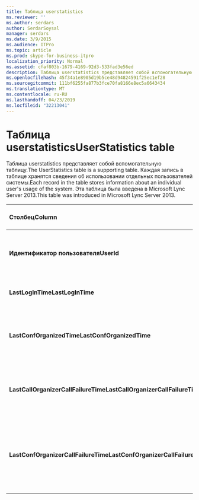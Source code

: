 ```yaml
---
title: Таблица userstatistics
ms.reviewer: ''
ms.author: serdars
author: SerdarSoysal
manager: serdars
ms.date: 3/9/2015
ms.audience: ITPro
ms.topic: article
ms.prod: skype-for-business-itpro
localization_priority: Normal
ms.assetid: cfaf803b-1679-4169-92d3-533fad3e56ed
description: Таблица userstatistics представляет собой вспомогательную таблицу. Каждая запись в таблице хранятся сведения об использовании отдельных пользователей системы. Эта таблица была введена в Microsoft Lync Server 2013.
ms.openlocfilehash: 45f34a1e8905d19b5ce48d94824591f25ec1ef28
ms.sourcegitcommit: 111bf6255fa877b3fce70fa8166e8ec5a6643434
ms.translationtype: MT
ms.contentlocale: ru-RU
ms.lasthandoff: 04/23/2019
ms.locfileid: "32213041"
---
```

# <a name="userstatistics-table"></a><span data-ttu-id="21c41-105">Таблица userstatistics</span><span class="sxs-lookup"><span data-stu-id="21c41-105">UserStatistics table</span></span>
 
<span data-ttu-id="21c41-106">Таблица userstatistics представляет собой вспомогательную таблицу.</span><span class="sxs-lookup"><span data-stu-id="21c41-106">The UserStatistics table is a supporting table.</span></span> <span data-ttu-id="21c41-107">Каждая запись в таблице хранятся сведения об использовании отдельных пользователей системы.</span><span class="sxs-lookup"><span data-stu-id="21c41-107">Each record in the table stores information about an individual user's usage of the system.</span></span> <span data-ttu-id="21c41-108">Эта таблица была введена в Microsoft Lync Server 2013.</span><span class="sxs-lookup"><span data-stu-id="21c41-108">This table was introduced in Microsoft Lync Server 2013.</span></span>
  
|<span data-ttu-id="21c41-109">**Столбец**</span><span class="sxs-lookup"><span data-stu-id="21c41-109">**Column**</span></span>|<span data-ttu-id="21c41-110">**Тип данных**</span><span class="sxs-lookup"><span data-stu-id="21c41-110">**Data Type**</span></span>|<span data-ttu-id="21c41-111">**Ключ/индекс**</span><span class="sxs-lookup"><span data-stu-id="21c41-111">**Key/Index**</span></span>|<span data-ttu-id="21c41-112">**Сведения**</span><span class="sxs-lookup"><span data-stu-id="21c41-112">**Details**</span></span>|
|:-----|:-----|:-----|:-----|
|<span data-ttu-id="21c41-113">**Идентификатор пользователя**</span><span class="sxs-lookup"><span data-stu-id="21c41-113">**UserId**</span></span> <br/> |<span data-ttu-id="21c41-114">целое</span><span class="sxs-lookup"><span data-stu-id="21c41-114">int</span></span>  <br/> |<span data-ttu-id="21c41-115">Primary</span><span class="sxs-lookup"><span data-stu-id="21c41-115">Primary</span></span>  <br/> |<span data-ttu-id="21c41-116">Уникальный номер, идентифицирующий этого пользователя.</span><span class="sxs-lookup"><span data-stu-id="21c41-116">Unique number identifying this user.</span></span>  <br/> |
|<span data-ttu-id="21c41-117">**LastLogInTime**</span><span class="sxs-lookup"><span data-stu-id="21c41-117">**LastLogInTime**</span></span> <br/> |<span data-ttu-id="21c41-118">datetime</span><span class="sxs-lookup"><span data-stu-id="21c41-118">datetime</span></span>  <br/> ||<span data-ttu-id="21c41-119">Время последнего пользователя войти в систему.</span><span class="sxs-lookup"><span data-stu-id="21c41-119">Last time the user logged in.</span></span>  <br/> |
|<span data-ttu-id="21c41-120">**LastConfOrganizedTime**</span><span class="sxs-lookup"><span data-stu-id="21c41-120">**LastConfOrganizedTime**</span></span> <br/> |<span data-ttu-id="21c41-121">datetime</span><span class="sxs-lookup"><span data-stu-id="21c41-121">datetime</span></span>  <br/> ||<span data-ttu-id="21c41-122">Время последней конференции, организованной пользователем.</span><span class="sxs-lookup"><span data-stu-id="21c41-122">Last time the user organized a conference.</span></span>  <br/> |
|<span data-ttu-id="21c41-123">**LastCallOrganizerCallFailureTime**</span><span class="sxs-lookup"><span data-stu-id="21c41-123">**LastCallOrganizerCallFailureTime**</span></span> <br/> |<span data-ttu-id="21c41-124">datetime</span><span class="sxs-lookup"><span data-stu-id="21c41-124">datetime</span></span>  <br/> ||<span data-ttu-id="21c41-125">Время последнего сбоя вызова был данный пользователь.</span><span class="sxs-lookup"><span data-stu-id="21c41-125">Last time the user experienced a call failure.</span></span>  <br/> |
|<span data-ttu-id="21c41-126">**LastConfOrganizerCallFailureTime**</span><span class="sxs-lookup"><span data-stu-id="21c41-126">**LastConfOrganizerCallFailureTime**</span></span> <br/> |<span data-ttu-id="21c41-127">datetime</span><span class="sxs-lookup"><span data-stu-id="21c41-127">datetime</span></span>  <br/> ||<span data-ttu-id="21c41-128">Время последнего пользователя сбоя вызова когда организатором конференции.</span><span class="sxs-lookup"><span data-stu-id="21c41-128">Last time the user experienced a call failure as a conference organizer.</span></span>  <br/> |
   

